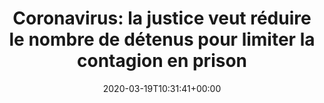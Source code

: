 ---
title: "Coronavirus: la justice veut réduire le nombre de détenus pour limiter la contagion en prison"
date: 2020-03-19T10:31:41+00:00
concerned:
  - morgane-le-hir
press:
  title: Le Parisien
  url: http://www.leparisien.fr/faits-divers/coronavirus-la-justice-veut-reduire-le-nombre-de-detenus-pour-limiter-la-contagion-en-prison-19-03-2020-8283822.php
---